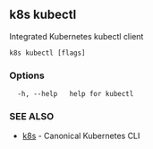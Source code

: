 ## k8s kubectl

Integrated Kubernetes kubectl client

```
k8s kubectl [flags]
```

### Options

```
  -h, --help   help for kubectl
```

### SEE ALSO

* [k8s](k8s.md)	 - Canonical Kubernetes CLI

